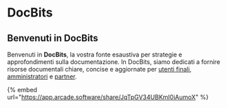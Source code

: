 # DocBits

## Benvenuti in DocBits

Benvenuti in **DocBits**, la vostra fonte esaustiva per strategie e approfondimenti sulla documentazione. In DocBits, siamo dedicati a fornire risorse documentali chiare, concise e aggiornate per [utenti finali](readme-1/), [amministratori](broken-reference) e [partner](end-user-and-partner-section/partner-section/).

{% embed url="https://app.arcade.software/share/JqTpGV34UBKmI0iAumoX" %}
